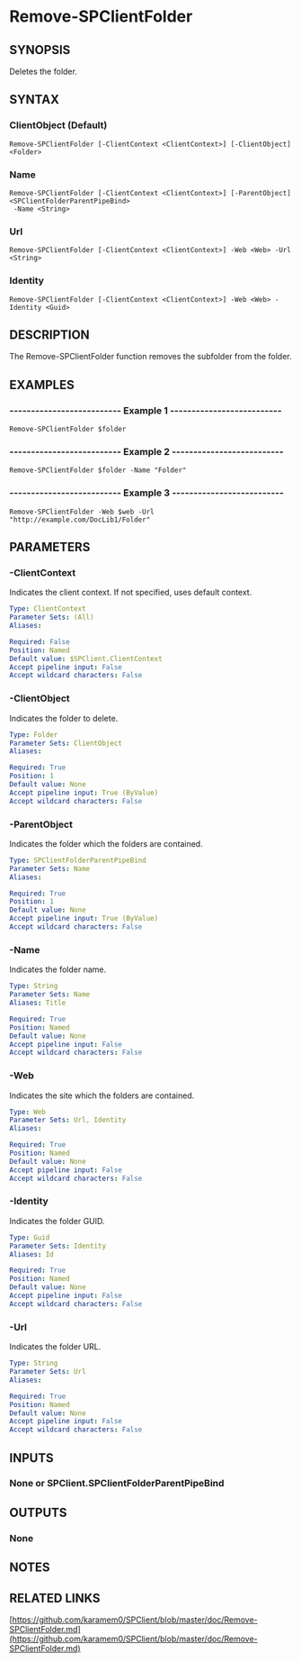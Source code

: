 # Remove-SPClientFolder

## SYNOPSIS
Deletes the folder.

## SYNTAX

### ClientObject (Default)
```
Remove-SPClientFolder [-ClientContext <ClientContext>] [-ClientObject] <Folder>
```

### Name
```
Remove-SPClientFolder [-ClientContext <ClientContext>] [-ParentObject] <SPClientFolderParentPipeBind>
 -Name <String>
```

### Url
```
Remove-SPClientFolder [-ClientContext <ClientContext>] -Web <Web> -Url <String>
```

### Identity
```
Remove-SPClientFolder [-ClientContext <ClientContext>] -Web <Web> -Identity <Guid>
```

## DESCRIPTION
The Remove-SPClientFolder function removes the subfolder from the folder.

## EXAMPLES

### -------------------------- Example 1 --------------------------
```
Remove-SPClientFolder $folder
```

### -------------------------- Example 2 --------------------------
```
Remove-SPClientFolder $folder -Name "Folder"
```

### -------------------------- Example 3 --------------------------
```
Remove-SPClientFolder -Web $web -Url "http://example.com/DocLib1/Folder"
```

## PARAMETERS

### -ClientContext
Indicates the client context.
If not specified, uses default context.

```yaml
Type: ClientContext
Parameter Sets: (All)
Aliases: 

Required: False
Position: Named
Default value: $SPClient.ClientContext
Accept pipeline input: False
Accept wildcard characters: False
```

### -ClientObject
Indicates the folder to delete.

```yaml
Type: Folder
Parameter Sets: ClientObject
Aliases: 

Required: True
Position: 1
Default value: None
Accept pipeline input: True (ByValue)
Accept wildcard characters: False
```

### -ParentObject
Indicates the folder which the folders are contained.

```yaml
Type: SPClientFolderParentPipeBind
Parameter Sets: Name
Aliases: 

Required: True
Position: 1
Default value: None
Accept pipeline input: True (ByValue)
Accept wildcard characters: False
```

### -Name
Indicates the folder name.

```yaml
Type: String
Parameter Sets: Name
Aliases: Title

Required: True
Position: Named
Default value: None
Accept pipeline input: False
Accept wildcard characters: False
```

### -Web
Indicates the site which the folders are contained.

```yaml
Type: Web
Parameter Sets: Url, Identity
Aliases: 

Required: True
Position: Named
Default value: None
Accept pipeline input: False
Accept wildcard characters: False
```

### -Identity
Indicates the folder GUID.

```yaml
Type: Guid
Parameter Sets: Identity
Aliases: Id

Required: True
Position: Named
Default value: None
Accept pipeline input: False
Accept wildcard characters: False
```

### -Url
Indicates the folder URL.

```yaml
Type: String
Parameter Sets: Url
Aliases: 

Required: True
Position: Named
Default value: None
Accept pipeline input: False
Accept wildcard characters: False
```

## INPUTS

### None or SPClient.SPClientFolderParentPipeBind

## OUTPUTS

### None

## NOTES

## RELATED LINKS

[https://github.com/karamem0/SPClient/blob/master/doc/Remove-SPClientFolder.md](https://github.com/karamem0/SPClient/blob/master/doc/Remove-SPClientFolder.md)

